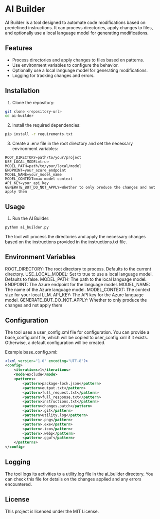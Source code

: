# AI Builder

AI Builder is a tool designed to automate code modifications based on predefined instructions. It can process directories, apply changes to files, and optionally use a local language model for generating modifications.

## Features

- Process directories and apply changes to files based on patterns.
- Use environment variables to configure the behavior.
- Optionally use a local language model for generating modifications.
- Logging for tracking changes and errors.

## Installation

1. Clone the repository:

```sh
git clone <repository-url>
cd ai-builder
```

2. Install the required dependencies:

```sh
pip install -r requirements.txt
```

3. Create a .env file in the root directory and set the necessary environment variables:

```
ROOT_DIRECTORY=path/to/your/project
USE_LOCAL_MODEL=true
MODEL_PATH=path/to/your/local/model
ENDPOINT=your_azure_endpoint
MODEL_NAME=your_model_name
MODEL_CONTEXT=max model context
API_KEY=your_api_key
GENERATE_BUT_DO_NOT_APPLY=Whether to only produce the changes and not apply them
```

## Usage

1. Run the AI Builder:

```sh
python ai_builder.py
```

The tool will process the directories and apply the necessary changes based on the instructions provided in the instructions.txt file.

## Environment Variables

ROOT_DIRECTORY: The root directory to process. Defaults to the current directory.
USE_LOCAL_MODEL: Set to true to use a local language model. Defaults to false.
MODEL_PATH: The path to the local language model.
ENDPOINT: The Azure endpoint for the language model.
MODEL_NAME: The name of the Azure language model.
MODEL_CONTEXT: The context size for your local LLM.
API_KEY: The API key for the Azure language model.
GENERATE_BUT_DO_NOT_APPLY: Whether to only produce the changes and not apply them

## Configuration

The tool uses a user_config.xml file for configuration. You can provide a base_config.xml file, which will be copied to user_config.xml if it exists. Otherwise, a default configuration will be created.

Example base_config.xml:

```xml
<?xml version="1.0" encoding="UTF-8"?>
<config>
    <iterations>1</iterations>
    <mode>exclude</mode>
    <patterns>
        <pattern>package-lock.json</pattern>
        <pattern>output.txt</pattern>
        <pattern>full_request.txt</pattern>
        <pattern>full_response.txt</pattern>
        <pattern>instructions.txt</pattern>
        <pattern>changes.patch</pattern>
        <pattern>.git</pattern>
        <pattern>utility.log</pattern>
        <pattern>.png</pattern>
        <pattern>.exe</pattern>
        <pattern>.ico</pattern>
        <pattern>.webp</pattern>
        <pattern>.gguf</pattern>
    </patterns>
</config>
```

## Logging

The tool logs its activities to a utility.log file in the ai_builder directory. You can check this file for details on the changes applied and any errors encountered.

## License

This project is licensed under the MIT License.
